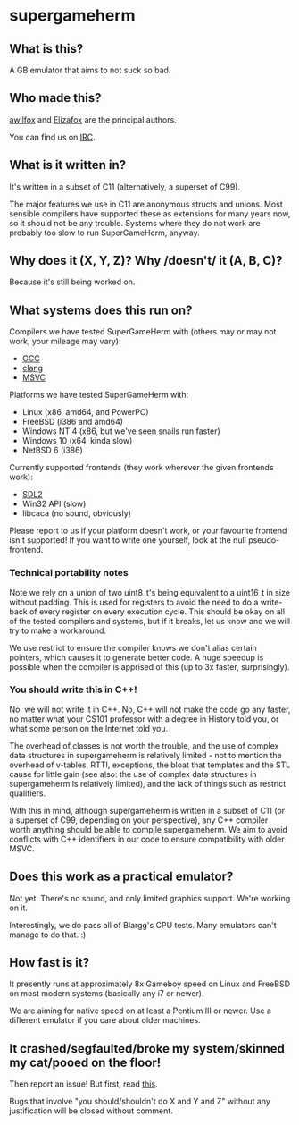# supergameherm

## What is this?
A GB emulator that aims to not suck so bad.

## Who made this?
[awilfox](http://github.com/awilfox) and [Elizafox](http://github.com/Elizafox)
are the principal authors.

You can find us on [IRC](irc://irc.interlinked.me/supergameherm).

## What is it written in?
It's written in a subset of C11 (alternatively, a superset of C99).

The major features we use in C11 are anonymous structs and unions. Most
sensible compilers have supported these as extensions for many years
now, so it should not be any trouble. Systems where they do not work
are probably too slow to run SuperGameHerm, anyway.

## Why does it (X, Y, Z)?  Why /doesn't/ it (A, B, C)?
Because it's still being worked on.

## What systems does this run on?
Compilers we have tested SuperGameHerm with (others may or may not work,
your mileage may vary):
* [GCC](https://gcc.gnu.org/)
* [clang](http://clang.llvm.org/)
* [MSVC](http://www.visualstudio.com/downloads/download-visual-studio-vs)

Platforms we have tested SuperGameHerm with:
* Linux (x86, amd64, and PowerPC)
* FreeBSD (i386 and amd64)
* Windows NT 4 (x86, but we've seen snails run faster)
* Windows 10 (x64, kinda slow)
* NetBSD 6 (i386)

Currently supported frontends (they work wherever the given frontends
work):
* [SDL2](https://www.libsdl.org/download-2.0.php)
* Win32 API (slow)
* libcaca (no sound, obviously)

Please report to us if your platform doesn't work, or your favourite frontend
isn't supported! If you want to write one yourself, look at the null pseudo-
frontend.

### Technical portability notes 
Note we rely on a union of two uint8\_t's being equivalent to a uint16\_t in
size without padding. This is used for registers to avoid the need to do a
write-back of every register on every execution cycle. This should be okay on
all of the tested compilers and systems, but if it breaks, let us know and we
will try to make a workaround.

We use restrict to ensure the compiler knows we don't alias certain pointers,
which causes it to generate better code. A huge speedup is possible when the
compiler is apprised of this (up to 3x faster, surprisingly).

### You should write this in C++!
No, we will not write it in C++. No, C++ will not make the code go any faster,
no matter what your CS101 professor with a degree in History told you, or what
some person on the Internet told you.

The overhead of classes is not worth the trouble, and the use of complex data
structures in supergameherm is relatively limited - not to mention the overhead
of v-tables, RTTI, exceptions, the bloat that templates and the STL cause for
little gain (see also: the use of complex data structures in supergameherm is
relatively limited), and the lack of things such as restrict qualifiers.

With this in mind, although supergameherm is written in a subset of C11 (or a
superset of C99, depending on your perspective), any C++ compiler worth
anything should be able to compile supergameherm. We aim to avoid conflicts
with C++ identifiers in our code to ensure compatibility with older MSVC.

## Does this work as a practical emulator?
Not yet. There's no sound, and only limited graphics support. We're working on
it.

Interestingly, we do pass all of Blargg's CPU tests. Many emulators can't
manage to do that. :)

## How fast is it?
It presently runs at approximately 8x Gameboy speed on Linux and FreeBSD
on most modern systems (basically any i7 or newer).

We are aiming for native speed on at least a Pentium III or newer. Use a
different emulator if you care about older machines.

## It crashed/segfaulted/broke my system/skinned my cat/pooed on the floor!
Then report an issue! But first, read [this](http://www.chiark.greenend.org.uk/~sgtatham/bugs.html).

Bugs that involve "you should/shouldn't do X and Y and Z" without any 
justification will be closed without comment.
